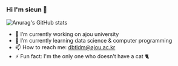 ### Hi I'm sieun 👋 
![Anurag's GitHub stats](https://github-readme-stats.vercel.app/api?username=truthofmyrrh&show_icons=true&theme=outrun)


- 🔭 I’m currently working on ajou university
- 🌱 I’m currently learning data science & computer programming
- 📫 How to reach me: dbtldm@ajou.ac.kr
- ⚡ Fun fact: I'm the only one who doesn't have a cat 🐈

